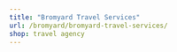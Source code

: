 ```yaml
---
title: "Bromyard Travel Services"
url: /bromyard/bromyard-travel-services/
shop: travel agency
---
```

